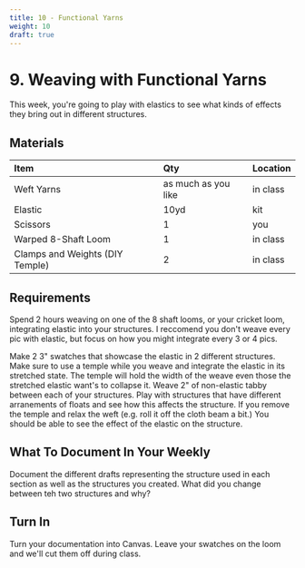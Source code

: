 ```yaml
---
title: 10 - Functional Yarns
weight: 10
draft: true
---
```


# 9. Weaving with Functional Yarns
This week, you're going to play with elastics to see what kinds of effects they bring out in different structures. 

## Materials
| Item | Qty  | Location
| :--- | :--- | :-- |
| Weft Yarns | as much as you like | in class
| Elastic | 10yd | kit
| Scissors | 1 | you
| Warped 8-Shaft Loom | 1 | in class
| Clamps and Weights (DIY Temple) | 2 | in class


## Requirements
Spend 2 hours weaving on one of the 8 shaft looms, or your cricket loom, integrating elastic into your structures. I reccomend you don't weave every pic with elastic, but focus on how you might integrate every 3 or 4 pics. 

Make 2 3" swatches that showcase the elastic in 2 different structures. Make sure to use a temple while you weave and integrate the elastic in its stretched state. The temple will hold the width of the weave even those the stretched elastic want's to collapse it. Weave 2" of non-elastic tabby between each of your structures. Play with structures that have different arranements of floats and see how this affects the structure. If you remove the temple and relax the weft (e.g. roll it off the cloth beam a bit.) You should be able to see the effect of the elastic on the structure.

## What To Document In Your Weekly
 Document the different drafts representing the structure used in each section as well as the structures you created. What did you change between teh two structures and why?

## Turn In
Turn your documentation into Canvas. Leave your swatches on the loom and we'll cut them off during class. 